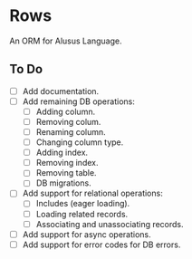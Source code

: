 # Rows
An ORM for Alusus Language.

## To Do
- [ ] Add documentation.
- [ ] Add remaining DB operations:
    - [ ] Adding column.
    - [ ] Removing colum.
    - [ ] Renaming column.
    - [ ] Changing column type.
    - [ ] Adding index.
    - [ ] Removing index.
    - [ ] Removing table.
    - [ ] DB migrations.
- [ ] Add support for relational operations:
    - [ ] Includes (eager loading).
    - [ ] Loading related records.
    - [ ] Associating and unassociating records.
- [ ] Add support for async operations.
- [ ] Add support for error codes for DB errors.
